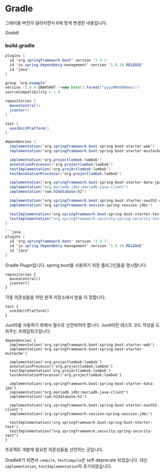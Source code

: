 # Gradle

그래이들 버전이 달라지면서 6에 맞게 변경한 내용입니다.

*Grale6*

### build.gradle

```java
plugins {
  id 'org.springframework.boot' version '2.4.1'
  id 'io.spring.dependency-management' version '1.0.10.RELEASE'
  id 'java'
}

group 'org.example'
version '1.0.4-SNAPSHOT-'+new Date().format("yyyyMMddHHmmss")
sourceCompatibility = 1.8   

repositories {
  mavenCentral()
  jcenter()
}

test {
  useJUnitPlatform()
}

dependencies {
  implementation('org.springframework.boot:spring-boot-starter-web')
  implementation('org.springframework.boot:spring-boot-starter-mustache')

  implementation('org.projectlombok:lombok')
  annotationProcessor('org.projectlombok:lombok')
  testImplementation('org.projectlombok:lombok')
  testAnnotationProcessor('org.projectlombok:lombok')

  implementation('org.springframework.boot:spring-boot-starter-data-jpa')
  implementation("org.mariadb.jdbc:mariadb-java-client")
  implementation('com.h2database:h2')

  implementation('org.springframework.boot:spring-boot-starter-oauth2-client') 
  implementation('org.springframework.session:spring-session-jdbc') 

  testImplementation('org.springframework.boot:spring-boot-starter-test')
  testImplementation("org.springframework.security:spring-security-test")
}

```java
plugins {
  id 'org.springframework.boot' version '2.4.1'
  id 'io.spring.dependency-management' version '1.0.10.RELEASE'
  id 'java'
}
```

Gradle Plugin입니다.
spring boot를 사용하기 위한 플러그인들을 명시합니다.


```
repositories {
  mavenCentral()
  jcenter()
}
```

각종 의존성들을 어떤 원격 저장소에서 받을 지 정합니다. 

```
test {
  useJUnitPlatform()
}
```
Junit5를 사용하기 위해서 필수로 선언되어야 합니다.
Junit이란 테스트 코드 작성을 도와주는 프레임워크입니다.

```
dependencies {
  implementation('org.springframework.boot:spring-boot-starter-web')
  implementation('org.springframework.boot:spring-boot-starter-mustache')

  implementation('org.projectlombok:lombok')
  annotationProcessor('org.projectlombok:lombok')
  testImplementation('org.projectlombok:lombok')
  testAnnotationProcessor('org.projectlombok:lombok')

  implementation('org.springframework.boot:spring-boot-starter-data-jpa')
  implementation("org.mariadb.jdbc:mariadb-java-client")
  implementation('com.h2database:h2')

  implementation('org.springframework.boot:spring-boot-starter-oauth2-client') 
  implementation('org.springframework.session:spring-session-jdbc') 

  testImplementation('org.springframework.boot:spring-boot-starter-test')
  testImplementation("org.springframework.security:spring-security-test")
}
```

프로젝트 개발에 필요한 의존성들을 선언하는 곳입니다.

Gradle6가 되면서 `compile`, `testCompile`은 soft deprecate 되었습니다.
대신 `implementation`, `testImplementation`이 추가되었습니다.




